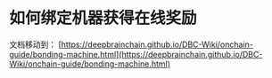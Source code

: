# 如何绑定机器获得在线奖励

文档移动到： [https://deepbrainchain.github.io/DBC-Wiki/onchain-guide/bonding-machine.html](https://deepbrainchain.github.io/DBC-Wiki/onchain-guide/bonding-machine.html)
